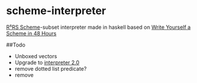 # scheme-interpreter
[R⁵RS Scheme](http://www.schemers.org/Documents/Standards/R5RS/HTML)-subset interpreter made in haskell based on [Write Yourself a Scheme in 48 Hours](https://en.wikibooks.org/wiki/Write_Yourself_a_Scheme_in_48_Hours)

##Todo
 - Unboxed vectors
 - Upgrade to [interpreter 2.0](https://wespiser.com/writings/wyas/home.html)
 - remove dotted list predicate?
 - remove 
